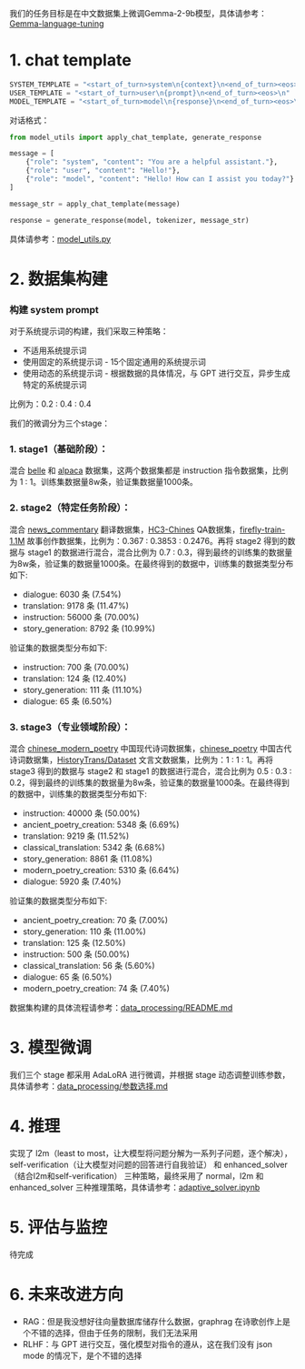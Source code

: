 我们的任务目标是在中文数据集上微调Gemma-2-9b模型，具体请参考：[Gemma-language-tuning](https://www.kaggle.com/competitions/gemma-language-tuning)

# 1. chat template

``` python
SYSTEM_TEMPLATE = "<start_of_turn>system\n{context}\n<end_of_turn><eos>\n"
USER_TEMPLATE = "<start_of_turn>user\n{prompt}\n<end_of_turn><eos>\n"
MODEL_TEMPLATE = "<start_of_turn>model\n{response}\n<end_of_turn><eos>\n"
```

对话格式：

``` python
from model_utils import apply_chat_template, generate_response

message = [
    {"role": "system", "content": "You are a helpful assistant."},
    {"role": "user", "content": "Hello!"},
    {"role": "model", "content": "Hello! How can I assist you today?"}
]

message_str = apply_chat_template(message)

response = generate_response(model, tokenizer, message_str)
```

具体请参考：[model_utils.py](https://github.com/Cui-Peng-624/GemmaLM-Chinese/tree/main/src/core/utils/model_utils.py)

# 2. 数据集构建

### 构建 system prompt          
 
对于系统提示词的构建，我们采取三种策略：     
- 不适用系统提示词      
- 使用固定的系统提示词 - 15个固定通用的系统提示词       
- 使用动态的系统提示词 - 根据数据的具体情况，与 GPT 进行交互，异步生成特定的系统提示词       

比例为：0.2 : 0.4 : 0.4            

我们的微调分为三个stage：

### 1. stage1（基础阶段）：
混合 [belle](https://huggingface.co/datasets/BelleGroup/train_1M_CN) 和 [alpaca](https://huggingface.co/datasets/silk-road/alpaca-data-gpt4-chinese) 数据集，这两个数据集都是 instruction 指令数据集，比例为 1 : 1。训练集数据量8w条，验证集数据量1000条。

### 2. stage2（特定任务阶段）：
混合 [news_commentary](https://huggingface.co/datasets/Helsinki-NLP/news_commentary) 翻译数据集，[HC3-Chines](https://huggingface.co/datasets/Hello-SimpleAI/HC3-Chinese) QA数据集，[firefly-train-1.1M](https://huggingface.co/datasets/YeungNLP/firefly-train-1.1M) 故事创作数据集，比例为：0.367 : 0.3853 : 0.2476。再将 stage2 得到的数据与 stage1 的数据进行混合，混合比例为 0.7 : 0.3，得到最终的训练集的数据量为8w条，验证集的数据量1000条。在最终得到的数据中，训练集的数据类型分布如下:
- dialogue: 6030 条 (7.54%)
- translation: 9178 条 (11.47%)
- instruction: 56000 条 (70.00%)
- story_generation: 8792 条 (10.99%)

验证集的数据类型分布如下:
- instruction: 700 条 (70.00%)
- translation: 124 条 (12.40%)
- story_generation: 111 条 (11.10%)
- dialogue: 65 条 (6.50%)

### 3. stage3（专业领域阶段）：
混合 [chinese_modern_poetry](https://huggingface.co/datasets/Iess/chinese_modern_poetry) 中国现代诗词数据集，[chinese_poetry](https://huggingface.co/datasets/ddnoodle/chinese_poetry) 中国古代诗词数据集，[HistoryTrans/Dataset](https://huggingface.co/datasets/HistoryTrans/Dataset) 文言文数据集，比例为：1 : 1 : 1。再将 stage3 得到的数据与 stage2 和 stage1 的数据进行混合，混合比例为 0.5 : 0.3 : 0.2，得到最终的训练集的数据量为8w条，验证集的数据量1000条。在最终得到的数据中，训练集的数据类型分布如下:
- instruction: 40000 条 (50.00%)
- ancient_poetry_creation: 5348 条 (6.69%)
- translation: 9219 条 (11.52%)
- classical_translation: 5342 条 (6.68%)
- story_generation: 8861 条 (11.08%)
- modern_poetry_creation: 5310 条 (6.64%)
- dialogue: 5920 条 (7.40%)

验证集的数据类型分布如下:
- ancient_poetry_creation: 70 条 (7.00%)
- story_generation: 110 条 (11.00%)
- translation: 125 条 (12.50%)
- instruction: 500 条 (50.00%)
- classical_translation: 56 条 (5.60%)
- dialogue: 65 条 (6.50%)
- modern_poetry_creation: 74 条 (7.40%)

数据集构建的具体流程请参考：[data_processing/README.md](https://github.com/Cui-Peng-624/GemmaLM-Chinese/blob/main/src/data_processing/README.md)

# 3. 模型微调

我们三个 stage 都采用 AdaLoRA 进行微调，并根据 stage 动态调整训练参数，具体请参考：[data_processing/参数选择.md](https://github.com/Cui-Peng-624/GemmaLM-Chinese/blob/main/src/data_processing/%E5%8F%82%E6%95%B0%E9%80%89%E6%8B%A9.md)

# 4. 推理

实现了 l2m（least to most，让大模型将问题分解为一系列子问题，逐个解决），self-verification（让大模型对问题的回答进行自我验证） 和 enhanced_solver（结合l2m和self-verification） 三种策略，最终采用了 normal，l2m 和 enhanced_solver 三种推理策略，具体请参考：[adaptive_solver.ipynb](https://github.com/Cui-Peng-624/GemmaLM-Chinese/blob/main/src/core/solvers/adaptive_solver.ipynb)    

# 5. 评估与监控

待完成

# 6. 未来改进方向
- RAG：但是我没想好往向量数据库储存什么数据，graphrag 在诗歌创作上是个不错的选择，但由于任务的限制，我们无法采用
- RLHF：与 GPT 进行交互，强化模型对指令的遵从，这在我们没有 json mode 的情况下，是个不错的选择